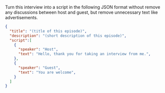 Turn this interview into a script in the following JSON format without remove any discussions between host and guest, but remove unnecessary text like advertisements. 

```json
{
  "title": "(title of this episode)",
  "description": "(short description of this episode)",
  "script":[
    {
      "speaker": "Host",
      "text": "Hello, thank you for taking an interview from me.",
    },
    {
      "speaker": "Guest",
      "text": "You are welcome",
    }
  ]
}
```
